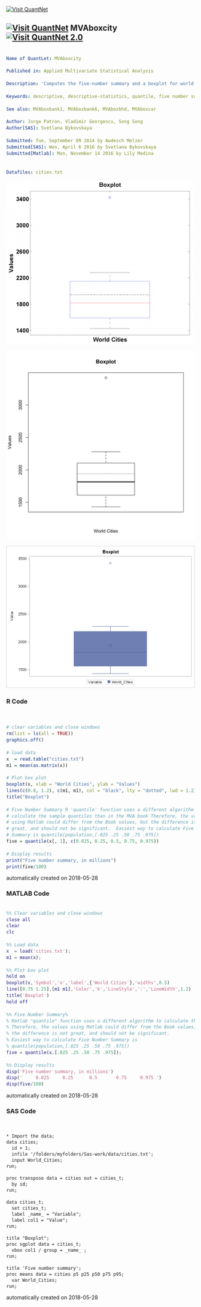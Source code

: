 [<img src="https://github.com/QuantLet/Styleguide-and-FAQ/blob/master/pictures/banner.png" width="888" alt="Visit QuantNet">](http://quantlet.de/)

## [<img src="https://github.com/QuantLet/Styleguide-and-FAQ/blob/master/pictures/qloqo.png" alt="Visit QuantNet">](http://quantlet.de/) **MVAboxcity** [<img src="https://github.com/QuantLet/Styleguide-and-FAQ/blob/master/pictures/QN2.png" width="60" alt="Visit QuantNet 2.0">](http://quantlet.de/)

```yaml

Name of QuantLet: MVAboxcity

Published in: Applied Multivariate Statistical Analysis

Description: 'Computes the five-number summary and a boxplot for world cities.'

Keywords: descriptive, descriptive-statistics, quantile, five number summary, financial, data visualization, boxplot, plot, graphical representation, sas

See also: MVAboxbank1, MVAboxbank6, MVAboxbhd, MVAboxcar

Author: Jorge Patron, Vladimir Georgescu, Song Song
Author[SAS]: Svetlana Bykovskaya

Submitted: Tue, September 09 2014 by Awdesch Melzer
Submitted[SAS]: Wen, April 6 2016 by Svetlana Bykovskaya
Submitted[Matlab]: Mon, November 14 2016 by Lily Medina


Datafiles: cities.txt

```

![Picture1](MVAboxcity-1_matlab.png)

![Picture2](MVAboxcity-1_r.png)

![Picture3](MVAboxcity-1_sas.png)

### R Code
```r


# clear variables and close windows
rm(list = ls(all = TRUE))
graphics.off()

# load data
x  = read.table("cities.txt")
m1 = mean(as.matrix(x))

# Plot box plot
boxplot(x, xlab = "World Cities", ylab = "Values")
lines(c(0.8, 1.2), c(m1, m1), col = "black", lty = "dotted", lwd = 1.2)
title("Boxplot")

# Five Number Summary R 'quantile' function uses a different algorithm to
# calculate the sample quantiles than in the MVA book Therefore, the values
# using Matlab could differ from the Book values, but the difference is not
# great, and should not be significant.  Easiest way to calculate Five Number
# Summary is quantile(population,[.025 .25 .50 .75 .975])
five = quantile(x[, 1], c(0.025, 0.25, 0.5, 0.75, 0.975))

# Display results
print("Five number summary, in millions")
print(five/100)
```

automatically created on 2018-05-28

### MATLAB Code
```matlab

%% Clear variables and close windows
close all
clear
clc

%% Load data
x  = load('cities.txt');
m1 = mean(x);

%% Plot box plot
hold on
boxplot(x,'Symbol','o','label',{'World Cities'},'widths',0.5)
line([0.75 1.25],[m1 m1],'Color','k','LineStyle',':','LineWidth',1.2)
title('Boxplot')
hold off

%% Five Number Summary%
% Matlab "quantile" function uses a different algorithm to calculate the sample quantiles than in the MVA book%
% Therefore, the values using Matlab could differ from the Book values, but
% the difference is not great, and should not be significant.
% Easiest way to calculate Five Number Summary is
% quantile(population,[.025 .25 .50 .75 .975])
five = quantile(x,[.025 .25 .50 .75 .975]);

%% Display results
disp('Five number summary, in millions')
disp('     0.025     0.25      0.5       0.75     0.975 ')
disp(five/100)
```

automatically created on 2018-05-28

### SAS Code
```sas


* Import the data;
data cities;
  id + 1;
  infile '/folders/myfolders/Sas-work/data/cities.txt';
  input World_Cities;
run;

proc transpose data = cities out = cities_t;
  by id;
run;

data cities_t;
  set cities_t;
  label _name_ = "Variable";
  label col1 = "Value";
run;

title "Boxplot";
proc sgplot data = cities_t;
  vbox col1 / group = _name_ ;
run;

title 'Five number summary';
proc means data = cities p5 p25 p50 p75 p95;
  var World_Cities;
run;
```

automatically created on 2018-05-28